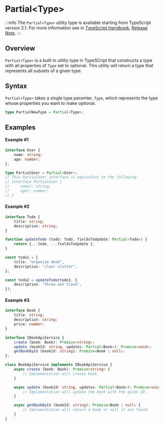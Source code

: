 # Partial\<Type>

:::info
The `Partial<Type>` utility type is available starting from TypeScript version 2.1. For more information see in [TypeScript Handbook](https://www.typescriptlang.org/docs/handbook/utility-types.html#partialtype), [Release Note](https://www.typescriptlang.org/docs/handbook/release-notes/typescript-2-1.html#partial-readonly-record-and-pick).
:::

## Overview

`Partial<Type>` is a built in utility type in TypeSCript that constructs a type with all properties of `Type` set to optional. This utility will return a type that represents all subsets of a given type.

## Syntax

`Partial<Type>` takes a single type paramter, `Type`, which represents the type whose properties you want to make optional.

```ts
type PartialNewType = Partial<Type>;
```

## Examples

#### Example #1

```ts
interface User {
    name: string;
    age: number;
};

type PartialUser = Partial<User>;
// This PartialUser interface is equivalent to the following:
// interface PartialUser {
//     name?: string;
//     age?: number;
// }
```


#### Example #2

```ts
interface Todo {
    title: string;
    description: string;
}

function updateTodo (todo: Todo, fieldsToUpdate: Partial<Todo>) {
    return {...todo, ...fieldsToUpdate };
}

const todo1 = {
    title: "organize desk",
    description: "clear clutter",
};

const todo2 = updateTodo(todo1, {
    description: "throw out trash",
});
```

#### Example #3

```ts
interface Book {
    title: string;
    description: string;
    price: number;
}

interface IBookApiService {
	create (book: Book): Promise<string>;
	update (bookId: string, updates: Partial<Book>): Promise<void>;
	getBookById (bookId: string): Promise<Book | null>;
};

class BookApiService implements IBookApiService {
	async create (book: Book): Promise<string> {
		// Implementation will create book.	
	}

	async update (bookId: string, updates: Partial<Book>): Promise<void> {
		// Implementation will update the book with the given ID.
	}

	async getBookById (bookId: string): Promise<Book | null> {
		// Implementation will return a book or null if not found.
	}
}
```